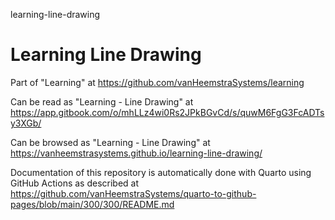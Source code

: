 learning-line-drawing
# Learning Line Drawing

Part of "Learning" at https://github.com/vanHeemstraSystems/learning

Can be read as "Learning - Line Drawing" at https://app.gitbook.com/o/mhLLz4wi0Rs2JPkBGvCd/s/quwM6FgG3FcADTsy3XGb/

Can be browsed as "Learning - Line Drawing" at https://vanheemstrasystems.github.io/learning-line-drawing/

Documentation of this repository is automatically done with Quarto using GitHub Actions as described at https://github.com/vanHeemstraSystems/quarto-to-github-pages/blob/main/300/300/README.md
